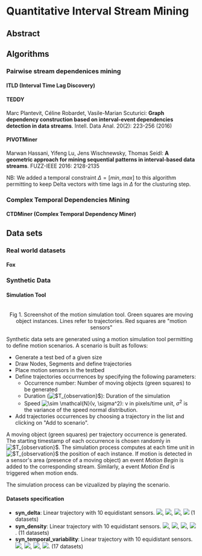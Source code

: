 # Quantitative Interval Stream Mining

## Abstract

## Algorithms 

### Pairwise stream dependenices mining

#### ITLD (Interval Time Lag Discovery)



#### TEDDY  
Marc Plantevit, Céline Robardet, Vasile-Marian Scuturici: 
**Graph dependency construction based on interval-event dependencies detection in data streams**. Intell. Data Anal. 20(2): 223-256 (2016)

#### PIVOTMiner  
Marwan Hassani, Yifeng Lu, Jens Wischnewsky, Thomas Seidl: 
**A geometric approach for mining sequential patterns in interval-based data streams**. FUZZ-IEEE 2016: 2128-2135

NB: We added a temporal constraint $\Delta = [min, max]$ to this algorithm permitting to keep Delta vectors with time lags in $\Delta$ for the clusturing step. 

### Complex Temporal Dependencies Mining

#### CTDMiner (Complex Temporal Dependency Miner)


## Data sets
### Real world datasets
#### Fox

### Synthetic Data
#### Simulation Tool 
<p align="center"> 
    <img  src="resources/img/generator_screenshot.PNG" width="0%">
    <br>
    Fig 1. Screenshot of the motion simulation tool. Green squares are moving object instances. Lines refer to trajectories. Red squares are "motion sensors"
</p>

Synthetic data sets are generated using a motion simulation tool permitting to define motion scenarios. A scenario is built as follows:

- Generate a test bed of a given size
- Draw Nodes, Segments and define trajectories
- Place motion sensors in the testbed
- Define trajectories occurrrences by specifying the following parameters:
    - Occurrence number: Number of moving objects (green squares) to be generated 
    - Duration (<img src="https://latex.codecogs.com/gif.latex?$T_{observation}$" title="$T_{observation}$" />): Duration of the simulation
    - Speed <img src="https://latex.codecogs.com/gif.latex?\sim&space;\mathcal{N}(v,&space;\sigma^2)" title="\sim \mathcal{N}(v, \sigma^2)" />: v in pixels/time unit,  $\sigma^2$ is the variance of the speed normal distribution.
- Add trajectories occurrences by choosing a trajectory in the list and clicking on "Add to scenario".

A moving object (green squares) per trajectory occurrence is generated. The starting timestamp of each occurrence is chosen randomly in <img src="https://latex.codecogs.com/gif.latex?$T_{observation}$" title="$T_{observation}$" />. The simulation process computes at each time unit in <img src="https://latex.codecogs.com/gif.latex?$T_{observation}$" title="$T_{observation}$" /> the position of each instance. If motion is detected in a sensor's area (presence of a moving object) an event *Motion Begin* is added to the corresponding stream. Similarly, a event *Motion End* is triggered when motion ends.

The simulation process can be vizualized by playing the scenario. 

#### Datasets specification

- **syn_delta**: Linear trajectory with 10 equidistant sensors. <img src="https://latex.codecogs.com/gif.latex?$T_{observation} = 10000$"/>, <img src="https://latex.codecogs.com/gif.latex?$v = 10$"/>, <img src="https://latex.codecogs.com/gif.latex?$\sigma^2 = 0$"/>, <img src="https://latex.codecogs.com/gif.latex?$occurrences = 1000$"/> (1 datasets)
- **syn_density**: Linear trajectory with 10 equidistant sensors. <img src="https://latex.codecogs.com/gif.latex?$T_{observation} = 10000$"/>, <img src="https://latex.codecogs.com/gif.latex?$v = 10$"/>, <img src="https://latex.codecogs.com/gif.latex?$\sigma^2 = 0$"/>, <img src="https://latex.codecogs.com/gif.latex?$occurrences \in [100, 9000]$"/>. (11 datasets)
- **syn_temporal_variability**: Linear trajectory with 10 equidistant sensors. <img src="https://latex.codecogs.com/gif.latex?$T_{observation} = 10000$"/>, <img src="https://latex.codecogs.com/gif.latex?$v = 5$"/>, <img src="https://latex.codecogs.com/gif.latex?$\sigma^2 \in [0,2]$"/>, <img src="https://latex.codecogs.com/gif.latex?$occurrences = 1000$"/>. (17 datasets)


